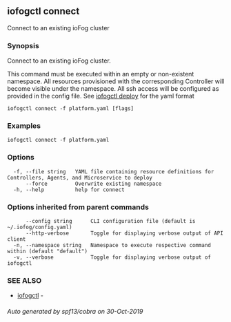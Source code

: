 ## iofogctl connect

Connect to an existing ioFog cluster

### Synopsis

Connect to an existing ioFog cluster.

This command must be executed within an empty or non-existent namespace.
All resources provisioned with the corresponding Controller will become visible under the namespace.
All ssh access will be configured as provided in the config file.
See [iofogctl deploy](../deploy.html) for the yaml format

```
iofogctl connect -f platform.yaml [flags]
```

### Examples

```
iofogctl connect -f platform.yaml
```

### Options

```
  -f, --file string   YAML file containing resource definitions for Controllers, Agents, and Microservice to deploy
      --force         Overwrite existing namespace
  -h, --help          help for connect
```

### Options inherited from parent commands

```
      --config string      CLI configuration file (default is ~/.iofog/config.yaml)
      --http-verbose       Toggle for displaying verbose output of API client
  -n, --namespace string   Namespace to execute respective command within (default "default")
  -v, --verbose            Toggle for displaying verbose output of iofogctl
```

### SEE ALSO

* [iofogctl](iofogctl.md)	 - 

###### Auto generated by spf13/cobra on 30-Oct-2019
